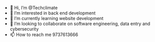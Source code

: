 - 👋 Hi, I’m @Techclimate
- 👀 I’m interested in back end development 
- 🌱 I’m currently learning website development 
- 💞️ I’m looking to collaborate on software engineering, data entry and cybersecurity
- 📫 How to reach me 9737613666

<!---
Techclimate/Techclimate is a ✨ special ✨ repository because its `README.md` (this file) appears on your GitHub profile.
You can click the Preview link to take a look at your changes.
--->
